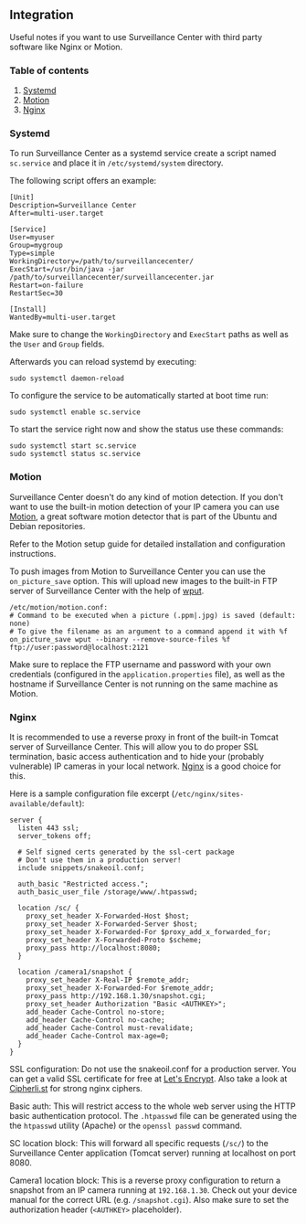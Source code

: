 ## Integration

Useful notes if you want to use Surveillance Center with third party 
software like Nginx or Motion.


### Table of contents

1. [Systemd](#systemd)
2. [Motion](#motion)
3. [Nginx](#nginx)


### Systemd

To run Surveillance Center as a systemd service create a script named 
`sc.service` and place it in `/etc/systemd/system` directory.

The following script offers an example:

```
[Unit]
Description=Surveillance Center
After=multi-user.target

[Service]
User=myuser
Group=mygroup
Type=simple
WorkingDirectory=/path/to/surveillancecenter/
ExecStart=/usr/bin/java -jar /path/to/surveillancecenter/surveillancecenter.jar
Restart=on-failure
RestartSec=30

[Install]
WantedBy=multi-user.target
```

Make sure to change the `WorkingDirectory` and `ExecStart` paths as well 
as the `User` and `Group` fields.

Afterwards you can reload systemd by executing:

```
sudo systemctl daemon-reload
```

To configure the service to be automatically started at boot time run:

```
sudo systemctl enable sc.service
```

To start the service right now and show the status use these commands:

```
sudo systemctl start sc.service
sudo systemctl status sc.service
```


### Motion

Surveillance Center doesn't do any kind of motion detection. If you don't
want to use the built-in motion detection of your IP camera you can use
[Motion](https://github.com/Motion-Project/motion), a great software 
motion detector that is part of the Ubuntu and Debian repositories.

Refer to the Motion setup guide for detailed installation and configuration
instructions.

To push images from Motion to Surveillance Center you can use the
`on_picture_save` option. This will upload new images to the built-in 
FTP server of Surveillance Center with the help of [wput](http://wput.sourceforge.net/).

```
/etc/motion/motion.conf:
# Command to be executed when a picture (.ppm|.jpg) is saved (default: none)
# To give the filename as an argument to a command append it with %f
on_picture_save wput --binary --remove-source-files %f ftp://user:password@localhost:2121
```

Make sure to replace the FTP username and password with your own credentials
(configured in the `application.properties` file), as well as the hostname 
if Surveillance Center is not running on the same machine as Motion.


### Nginx

It is recommended to use a reverse proxy in front of the built-in 
Tomcat server of Surveillance Center. This will allow you to do proper SSL 
termination, basic access authentication and to hide your (probably 
vulnerable) IP cameras in your local network. [Nginx](https://nginx.org/en/) is a 
good choice for this.

Here is a sample configuration file excerpt (`/etc/nginx/sites-available/default`):

```
server {
  listen 443 ssl;
  server_tokens off;

  # Self signed certs generated by the ssl-cert package
  # Don't use them in a production server!
  include snippets/snakeoil.conf;

  auth_basic "Restricted access.";
  auth_basic_user_file /storage/www/.htpasswd;

  location /sc/ {
    proxy_set_header X-Forwarded-Host $host;
    proxy_set_header X-Forwarded-Server $host;
    proxy_set_header X-Forwarded-For $proxy_add_x_forwarded_for;
    proxy_set_header X-Forwarded-Proto $scheme;
    proxy_pass http://localhost:8080;
  }

  location /camera1/snapshot {
    proxy_set_header X-Real-IP $remote_addr;
    proxy_set_header X-Forwarded-For $remote_addr;
    proxy_pass http://192.168.1.30/snapshot.cgi;
    proxy_set_header Authorization "Basic <AUTHKEY>";
    add_header Cache-Control no-store;
    add_header Cache-Control no-cache;
    add_header Cache-Control must-revalidate;
    add_header Cache-Control max-age=0;
  }
}
```

SSL configuration: Do not use the snakeoil.conf for a production server.
You can get a valid SSL certificate for free at [Let's Encrypt](https://letsencrypt.org/).
Also take a look at [Cipherli.st](https://cipherli.st/) for strong nginx ciphers.

Basic auth: This will restrict access to the whole web server using the 
HTTP basic authentication protocol. The `.htpasswd` file can be generated 
using the the `htpasswd` utility (Apache) or the `openssl passwd` command.

SC location block: This will forward all specific requests (`/sc/`) to 
the Surveillance Center application (Tomcat server) running at localhost 
on port 8080.

Camera1 location block: This is a reverse proxy configuration to return a 
snapshot from an IP camera running at `192.168.1.30`. Check out your device 
manual for the correct URL (e.g. `/snapshot.cgi`). Also make sure to set 
the authorization header (`<AUTHKEY>` placeholder).
